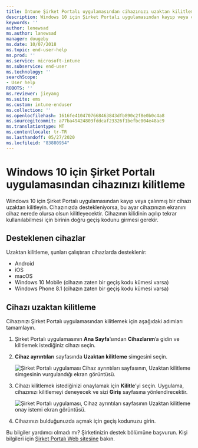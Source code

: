 ```yaml
---
title: Intune Şirket Portalı uygulamasından cihazınızı uzaktan kilitleme
description: Windows 10 için Şirket Portalı uygulamasından kayıp veya çalınmış bir cihazı uzaktan kilitleme
keywords: ''
author: lenewsad
ms.author: lanewsad
manager: dougeby
ms.date: 10/07/2018
ms.topic: end-user-help
ms.prod: ''
ms.service: microsoft-intune
ms.subservice: end-user
ms.technology: ''
searchScope:
- User help
ROBOTS: ''
ms.reviewer: jieyang
ms.suite: ems
ms.custom: intune-enduser
ms.collection: ''
ms.openlocfilehash: 1616fe4104707668463843dfb890c2f8e0b0c4a8
ms.sourcegitcommit: a77ba49424803fddcaf23326f1befbc004e48ac9
ms.translationtype: MT
ms.contentlocale: tr-TR
ms.lasthandoff: 05/27/2020
ms.locfileid: "83880954"
---
```

# <a name="lock-your-device-from-the-company-portal-app-for-windows-10"></a>Windows 10 için Şirket Portalı uygulamasından cihazınızı kilitleme

Windows 10 için Şirket Portalı uygulamasından kayıp veya çalınmış bir cihazı uzaktan kilitleyin. Cihazınızda destekleniyorsa, bu ayar cihazınızın ekranını cihaz nerede olursa olsun kilitleyecektir. Cihazının kilidinin açılıp tekrar kullanılabilmesi için birinin doğru geçiş kodunu girmesi gerekir.

## <a name="supported-devices"></a>Desteklenen cihazlar

Uzaktan kilitleme, şunları çalıştıran cihazlarda desteklenir:  

* Android
* iOS
* macOS
* Windows 10 Mobile (cihazın zaten bir geçiş kodu kümesi varsa)
* Windows Phone 8.1 (cihazın zaten bir geçiş kodu kümesi varsa) 
  
## <a name="remote-lock-device"></a>Cihazı uzaktan kilitleme
Cihazınızı Şirket Portalı uygulamasından kilitlemek için aşağıdaki adımları tamamlayın.  

1. Şirket Portalı uygulamasının **Ana Sayfa**’sından **Cihazlarım**’a gidin ve kilitlemek istediğiniz cihazı seçin.

2. **Cihaz ayrıntıları** sayfasında **Uzaktan kilitleme** simgesini seçin.  


   ![Şirket Portalı uygulaması Cihaz ayrıntıları sayfasının, Uzaktan kilitleme simgesinin vurgulandığı ekran görüntüsü.](./media/1804_remote_lock_Windows_CPapp_05.png)  

3. Cihazı kilitlemek istediğinizi onaylamak için **Kilitle**’yi seçin. Uygulama, cihazınızı kilitlemeyi deneyecek ve sizi **Giriş** sayfasına yönlendirecektir.  


   ![Şirket Portalı uygulaması, Cihaz ayrıntıları sayfasının Uzaktan kilitleme onay istemi ekran görüntüsü.](./media/1804_remote_lock_Windows_CPapp_06.png)  

4. Cihazınızı bulduğunuzda açmak için geçiş kodunuzu girin.  

Bu bilgiler yardımcı olmadı mı? Şirketinizin destek bölümüne başvurun. Kişi bilgileri için [Şirket Portalı Web sitesine](https://go.microsoft.com/fwlink/?linkid=2010980) bakın.
